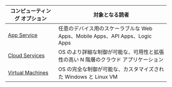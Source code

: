 
| コンピューティング オプション | 対象となる読者 |
| --- | --- |
| [App Service][lnk_app] |任意のデバイス用のスケーラブルな Web Apps、Mobile Apps、API Apps、Logic Apps |
| [Cloud Services][lnk_cloud] |OS のより詳細な制御が可能な、可用性と拡張性の高い N 階層のクラウド アプリケーション |
| [Virtual Machines][lnk_vm] |OS の完全な制御が可能な、カスタマイズされた Windows と Linux VM |

[lnk_app]: ../articles/app-service/app-service-web-overview.md
[lnk_vm]:../articles/virtual-machines/windows/overview.md
[lnk_cloud]: ../articles/cloud-services/cloud-services-choose-me.md